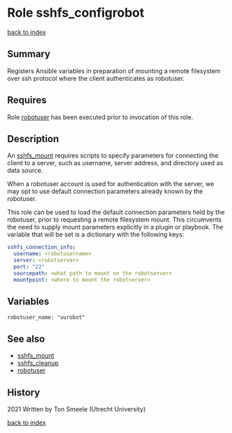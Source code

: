 # Role sshfs_configrobot
[back to index](../index.md#Roles)

## Summary
Registers Ansible variables in preparation of mounting a remote filesystem
over ssh protocol where the client authenticates as robotuser.

## Requires
Role [robotuser](robotuser.md) has been executed prior to invocation of this role.

## Description
An [sshfs_mount](sshfs_mount.md) requires scripts to specify parameters for connecting the client to a server, 
such as username, server address, and directory used as data source.
 
When a robotuser account is used for authentication with the server, we may opt to use default connection
parameters already known by the robotuser. 

This role can be used to load the default connection parameters held by the robotuser,
prior to requesting a remote filesystem mount. 
This circumvents the need to supply mount parameters explicitly in a plugin or playbook. 
The variable that will be set is a dictionary with the following keys:

```yaml
sshfs_connection_info:
  username: <robotusername>
  server: <robotserver>
  port: "22"
  sourcepath: <what path to mount on the robotserver>
  mountpoint: <where to mount the robotserver>
```

## Variables
```
robotuser_name: "uurobot"
```

## See also
- [sshfs_mount](sshfs_mount.md)
- [sshfs_cleanup](sshfs_cleanup.md)
- [robotuser](robotuser.md)

## History
2021 Written by Ton Smeele (Utrecht University)



[back to index](../index.md#Roles)
